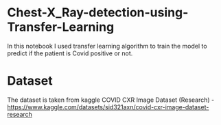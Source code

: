 # Chest-X_Ray-detection-using-Transfer-Learning
In this notebook I used transfer learning algorithm to train the model to predict if the patient is Covid positive or not.
# Dataset
The dataset is taken from kaggle COVID CXR Image Dataset (Research) - 
<br> https://www.kaggle.com/datasets/sid321axn/covid-cxr-image-dataset-research
